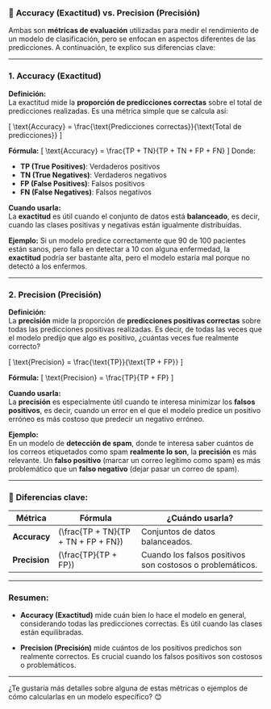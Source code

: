 ### 🔹 **Accuracy (Exactitud)** vs. **Precision (Precisión)**

Ambas son **métricas de evaluación** utilizadas para medir el rendimiento de un modelo de clasificación, pero se enfocan en aspectos diferentes de las predicciones. A continuación, te explico sus diferencias clave:

---

### 1. **Accuracy (Exactitud)**

**Definición:**  
La exactitud mide la **proporción de predicciones correctas** sobre el total de predicciones realizadas. Es una métrica simple que se calcula así:

\[
\text{Accuracy} = \frac{\text{Predicciones correctas}}{\text{Total de predicciones}}
\]

**Fórmula:**
\[
\text{Accuracy} = \frac{TP + TN}{TP + TN + FP + FN}
\]
Donde:
- **TP (True Positives)**: Verdaderos positivos
- **TN (True Negatives)**: Verdaderos negativos
- **FP (False Positives)**: Falsos positivos
- **FN (False Negatives)**: Falsos negativos

**Cuando usarla:**  
La **exactitud** es útil cuando el conjunto de datos está **balanceado**, es decir, cuando las clases positivas y negativas están igualmente distribuidas.

**Ejemplo:**
Si un modelo predice correctamente que 90 de 100 pacientes están sanos, pero falla en detectar a 10 con alguna enfermedad, la **exactitud** podría ser bastante alta, pero el modelo estaría mal porque no detectó a los enfermos.

---

### 2. **Precision (Precisión)**

**Definición:**  
La **precisión** mide la proporción de **predicciones positivas correctas** sobre todas las predicciones positivas realizadas. Es decir, de todas las veces que el modelo predijo que algo es positivo, ¿cuántas veces fue realmente correcto?

\[
\text{Precision} = \frac{\text{TP}}{\text{TP + FP}}
\]

**Fórmula:**
\[
\text{Precision} = \frac{TP}{TP + FP}
\]

**Cuando usarla:**  
La **precisión** es especialmente útil cuando te interesa minimizar los **falsos positivos**, es decir, cuando un error en el que el modelo predice un positivo erróneo es más costoso que predecir un negativo erróneo.

**Ejemplo:**  
En un modelo de **detección de spam**, donde te interesa saber cuántos de los correos etiquetados como spam **realmente lo son**, la **precisión** es más relevante. Un **falso positivo** (marcar un correo legítimo como spam) es más problemático que un **falso negativo** (dejar pasar un correo de spam).

---

### 🔹 **Diferencias clave:**

| Métrica        | Fórmula                                      | ¿Cuándo usarla?                                                   |
|----------------|----------------------------------------------|-------------------------------------------------------------------|
| **Accuracy**    | \(\frac{TP + TN}{TP + TN + FP + FN}\)         | Conjuntos de datos balanceados.                                   |
| **Precision**   | \(\frac{TP}{TP + FP}\)                        | Cuando los falsos positivos son costosos o problemáticos.         |

---

### **Resumen:**

- **Accuracy (Exactitud)** mide cuán bien lo hace el modelo en general, considerando todas las predicciones correctas. Es útil cuando las clases están equilibradas.
  
- **Precision (Precisión)** mide cuántos de los positivos predichos son realmente correctos. Es crucial cuando los falsos positivos son costosos o problemáticos.

---

¿Te gustaría más detalles sobre alguna de estas métricas o ejemplos de cómo calcularlas en un modelo específico? 😊